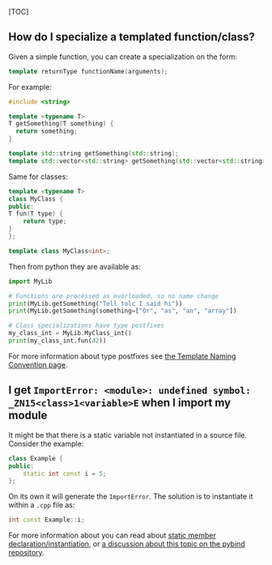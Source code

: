 [TOC]

## How do I specialize a templated function/class? ##

Given a simple function, you can create a specialization on the form:

```cpp
template returnType functionName(arguments);
```

For example:

```cpp
#include <string>

template <typename T>
T getSomething(T something) {
  return something;
}

template std::string getSomething(std::string);
template std::vector<std::string> getSomething(std::vector<std::string>);
```

Same for classes:

```cpp
template <typename T>
class MyClass {
public:
T fun(T type) {
	return type;
}
};

template class MyClass<int>;
```

Then from python they are available as:

```python
import MyLib

# Functions are processed as overloaded, so no name change
print(MyLib.getSomething("Tell tolc I said hi"))
print(MyLib.getSomething(something=["Or", "as", "an", "array"])

# Class specializations have type postfixes
my_class_int = MyLib.MyClass_int()
print(my_class_int.fun(42))
```

For more information about type postfixes see [the Template Naming Convention page](template_naming_convention.md).

## I get `ImportError: <module>: undefined symbol: _ZN15<class>1<variable>E` when I import my module ##

It might be that there is a static variable not instantiated in a source file.
Consider the example:

```cpp
class Example {
public:
	static int const i = 5;
};
```

On its own it will generate the `ImportError`. The solution is to instantiate it within a `.cpp` file as:

```cpp
int const Example::i;
```

For more information about you can read about [static member declaration/instantiation](https://en.cppreference.com/w/cpp/language/static), or [a discussion about this topic on the pybind repository](https://github.com/pybind/pybind11/issues/682).

